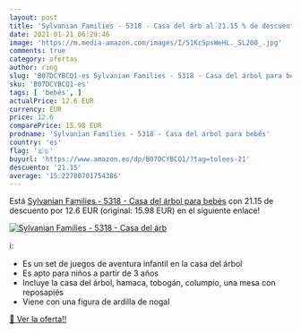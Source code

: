 ```yaml
---
layout: post
title: 'Sylvanian Families - 5318 - Casa del árb al 21.15 % de descuento'
date: 2021-01-21 06:29:46
image: 'https://m.media-amazon.com/images/I/51KcSpsWeHL._SL200_.jpg'
comments: true
category: ofertas
author: ring
slug: 'B07DCYBCQ1-es Sylvanian Families - 5318 - Casa del árbol para bebés'
sku: 'B07DCYBCQ1-es'
tags: [ 'bebés', ]
actualPrice: 12.6 EUR
currency: EUR
price: 12.6
comparePrice: 15.98 EUR
prodname: 'Sylvanian Families - 5318 - Casa del árbol para bebés'
country: 'es'
flag: '🇪🇸'
buyurl: 'https://www.amazon.es/dp/B07DCYBCQ1/?tag=tolees-21'
descuento: '21.15'
average: '15.22780701754386'
---
```


Está [Sylvanian Families - 5318 - Casa del árbol para bebés](https://www.amazon.es/dp/B07DCYBCQ1/?tag=tolees-21) con 21.15 de descuento por 12.6 EUR (original: 15.98 EUR) en el siguiente enlace!

[![Sylvanian Families - 5318 - Casa del árb](https://m.media-amazon.com/images/I/51KcSpsWeHL._SL200_.jpg)](https://www.amazon.es/dp/B07DCYBCQ1/?tag=tolees-21)

ℹ️:

- Es un set de juegos de aventura infantil en la casa del árbol
- Es apto para niños a partir de 3 años
- Incluye la casa del árbol, hamaca, tobogán, columpio, una mesa con reposapiés
- Viene con una figura de ardilla de nogal

[🛒 Ver la oferta!!](https://www.amazon.es/dp/B07DCYBCQ1/?tag=tolees-21)
